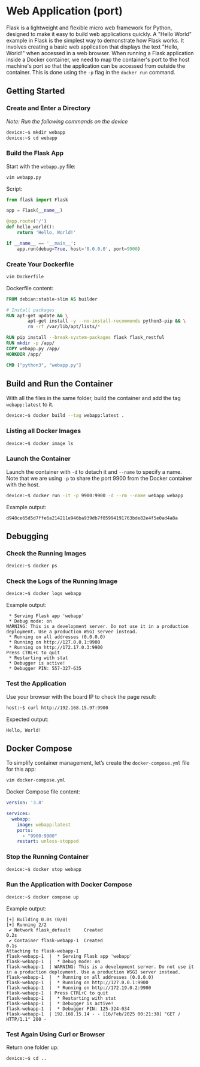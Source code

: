 # Web Application (port)

Flask is a lightweight and flexible micro web framework for Python, designed to make it easy to build web applications quickly.
A "Hello World" example in Flask is the simplest way to demonstrate how Flask works. It involves creating a basic web application that displays the text "Hello, World!" when accessed in a web browser.
When running a Flask application inside a Docker container, we need to map the container's port to the host machine's port so that the application can be accessed from outside the container. This is done using the `-p` flag in the `docker run` command.

## Getting Started

### Create and Enter a Directory

*Note: Run the following commands on the device*

```sh
device:~$ mkdir webapp
device:~$ cd webapp
```

### Build the Flask App

Start with the `webapp.py` file:

```sh
vim webapp.py
```

Script:

```python
from flask import Flask

app = Flask(__name__)

@app.route('/')
def hello_world():
    return 'Hello, World!'

if __name__ == '__main__':
    app.run(debug=True, host='0.0.0.0', port=9900)
```

### Create Your Dockerfile

```sh
vim Dockerfile
```

Dockerfile content:

```Dockerfile
FROM debian:stable-slim AS builder

# Install packages
RUN apt-get update && \
        apt-get install -y --no-install-recommends python3-pip && \
        rm -rf /var/lib/apt/lists/*

RUN pip install --break-system-packages flask flask_restful
RUN mkdir -p /app/
COPY webapp.py /app/
WORKDIR /app/

CMD ["python3", "webapp.py"]
```

## Build and Run the Container

With all the files in the same folder, build the container and add the tag `webapp:latest` to it.

```sh
device:~$ docker build --tag webapp:latest .
```

### Listing all Docker Images

```sh
device:~$ docker image ls
```

### Launch the Container

Launch the container with `-d` to detach it and `--name` to specify a name.
Note that we are using `-p` to share the port 9900 from the Docker container with the host.

```sh
device:~$ docker run -it -p 9900:9900 -d --rm --name webapp webapp
```

Example output:

```
d948ce65d5d7ffe6a214211e946ba939db7f05994191763bde82e4f5e0ad4a8a
```

## Debugging

### Check the Running Images

```sh
device:~$ docker ps
```

### Check the Logs of the Running Image

```sh
device:~$ docker logs webapp
```

Example output:

```
 * Serving Flask app 'webapp'
 * Debug mode: on
WARNING: This is a development server. Do not use it in a production deployment. Use a production WSGI server instead.
 * Running on all addresses (0.0.0.0)
 * Running on http://127.0.0.1:9900
 * Running on http://172.17.0.3:9900
Press CTRL+C to quit
 * Restarting with stat
 * Debugger is active!
 * Debugger PIN: 557-327-635
```

### Test the Application

Use your browser with the board IP to check the page result:

```sh
host:~$ curl http://192.168.15.97:9900
```

Expected output:

```
Hello, World!
```

## Docker Compose

To simplify container management, let’s create the `docker-compose.yml` file for this app:

```sh
vim docker-compose.yml
```

Docker Compose file content:

```yaml
version: '3.8'

services:
  webapp:
    image: webapp:latest
    ports:
      - "9900:9900"
    restart: unless-stopped
```

### Stop the Running Container

```sh
device:~$ docker stop webapp
```

### Run the Application with Docker Compose

```sh
device:~$ docker compose up
```

Example output:

```
[+] Building 0.0s (0/0)                                                                        
[+] Running 2/2
 ✔ Network flask_default     Created                                                      0.2s 
 ✔ Container flask-webapp-1  Created                                                      0.1s 
Attaching to flask-webapp-1
flask-webapp-1  |  * Serving Flask app 'webapp'
flask-webapp-1  |  * Debug mode: on
flask-webapp-1  | WARNING: This is a development server. Do not use it in a production deployment. Use a production WSGI server instead.
flask-webapp-1  |  * Running on all addresses (0.0.0.0)
flask-webapp-1  |  * Running on http://127.0.0.1:9900
flask-webapp-1  |  * Running on http://172.19.0.2:9900
flask-webapp-1  | Press CTRL+C to quit
flask-webapp-1  |  * Restarting with stat
flask-webapp-1  |  * Debugger is active!
flask-webapp-1  |  * Debugger PIN: 125-324-034
flask-webapp-1  | 192.168.15.14 - - [16/Feb/2025 00:21:38] "GET / HTTP/1.1" 200 -
```

### Test Again Using Curl or Browser

Return one folder up:

```sh
device:~$ cd ..
